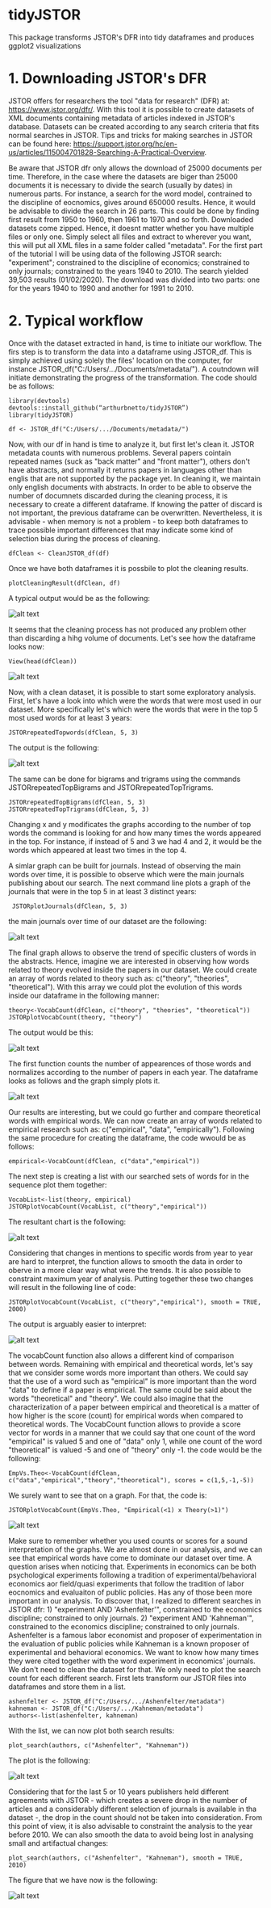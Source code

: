 # tidyJSTOR
This package transforms JSTOR's DFR into tidy dataframes and produces ggplot2 visualizations

# 1. Downloading JSTOR's DFR
JSTOR offers for researchers the tool "data for research" (DFR) at: https://www.jstor.org/dfr/. With this tool it is possible to create datasets of XML documents containing metadata of articles indexed in JSTOR's database. Datasets can be created according to any search criteria that fits normal searches in JSTOR. Tips and tricks for making searches in JSTOR can be found here: https://support.jstor.org/hc/en-us/articles/115004701828-Searching-A-Practical-Overview. 

Be aware that JSTOR dfr only allows the download of 25000 documents per time. Therefore, in the case where the datasets are biger than 25000 documents it is necessary to divide the search (usually by dates) in numerous parts. For instance, a search for the word model, contrained to the discipline of eocnomics, gives around 650000 results. Hence, it would be advisable to divide the search in 26 parts. This could be done by finding first result from 1950 to 1960, then 1961 to 1970 and so forth. Downloaded datasets come zipped. Hence, it doesnt matter whether you have multiple files or only one. Simply select all files and extract to wherever you want, this will put all XML files in a same folder called "metadata". For the first part of the tutorial I will be using data of the following JSTOR search: "experiment"; constrained to the discipline of economics; constrained to only journals; constrained to the years 1940 to 2010. The search yielded 39,503 results (01/02/2020). The download was divided into two parts: one for the years 1940 to 1990 and another for 1991 to 2010.
# 2. Typical workflow
Once with the dataset extracted in hand, is time to initiate our workflow. The firs step is to transform the data into a dataframe using JSTOR_df. This is simply achieved using solely the files' location on the computer, for instance JSTOR_df("C:/Users/.../Documents/metadata/"). A coutndown will initiate demonstrating the progress of the transformation. The code should be as follows:
    
    library(devtools)
    devtools::install_github(“arthurbnetto/tidyJSTOR”)
    library(tidyJSTOR)
   
    df <- JSTOR_df("C:/Users/.../Documents/metadata/")
    
Now, with our df in hand is time to analyze it, but first let's clean it. JSTOR metadata counts with numerous problems. Several papers cointain repeated names (suck as "back matter" and "front matter"), others don't have abstracts, and normally it returns papers in languages other than englis that are not supported by the package yet. In cleaning it, we maintain only english documents with abstracts. In order to be able to observe the number of documnets discarded during the cleaning process, it is necessary to create a different dataframe. If knowing the patter of discard is not important, the previous dataframe can be overwritten. Nevertheless, it is advisable - when memory is not a problem - to keep both dataframes to trace possible important differences that may indicate some kind of selection bias during the process of cleaning.

    dfClean <- CleanJSTOR_df(df)

Once we have both dataframes it is possbile to plot the cleaning results.

    plotCleaningResult(dfClean, df)
    
A typical output would be as the following:

![alt text](https://raw.githubusercontent.com/arthurbnetto/tidyJSTOR/master/clean.jpeg)

It seems that the cleaning process has not produced any problem other than discarding a hihg volume of documents. Let's see how the dataframe looks now:

    View(head(dfClean))


![alt text](https://raw.githubusercontent.com/arthurbnetto/tidyJSTOR/master/dfHead.jpeg)

Now, with a clean dataset, it is possible to start some exploratory analysis. First, let's have a look into which were the words that were most used in our dataset. More specifically let's which were the words that were in the top 5 most used words for at least 3 years:
           
    JSTORrepeatedTopwords(dfClean, 5, 3)

The output is the following:

![alt text](https://raw.githubusercontent.com/arthurbnetto/tidyJSTOR/master/topwords.jpeg)

The same can be done for bigrams and trigrams using the commands JSTORrepeatedTopBigrams and JSTORrepeatedTopTrigrams.

    JSTORrepeatedTopBigrams(dfClean, 5, 3)
    JSTORrepeatedTopTrigrams(dfClean, 5, 3)

Changing x and y modificates the graphs according to the number of top words the command is looking for and how many times the words appeared in the top. For instance, if instead of 5 and 3 we had 4 and 2, it would be the words which appeared at least two times in the top 4. 

A simlar graph can be built for journals. Instead of observing the main words over time, it is possible to observe which were the main journals publishing about our search. The next command line plots a graph of the journals that were in the top 5 in at least 3 distinct years:

     JSTORplotJournals(dfClean, 5, 3)
     
the main journals over time of our dataset are the following:

![alt text](https://raw.githubusercontent.com/arthurbnetto/tidyJSTOR/master/journals.jpeg)

The final graph allows to observe the trend of specific clusters of words in the abstracts. Hence, imagine we are interested in observing how words related to theory evolved inside the papers in our dataset. We could create an array of words related to theory such as: c("theory", "theories", "theoretical"). With this array we could plot the evolution of this words inside our dataframe in the following manner:

    theory<-VocabCount(dfClean, c("theory", "theories", "theoretical"))
    JSTORplotVocabCount(theory, "theory")
    
The output would be this:

![alt text](https://raw.githubusercontent.com/arthurbnetto/tidyJSTOR/master/theory.jpeg)

The first function counts the number of appearences of those words and normalizes according to the number of papers in each year. The dataframe looks as follows and the graph simply plots it.

![alt text](https://raw.githubusercontent.com/arthurbnetto/tidyJSTOR/master/theoryHead.jpeg)

Our results are interesting, but we could go further and compare theoretical words with empirical words. We can now create an array of words related to empirical research such as: c("empirical", "data", "empirically"). Following the same procedure for creating the dataframe, the code wwould be as follows:

    empirical<-VocabCount(dfClean, c("data","empirical"))
    
The next step is creating a list with our searched sets of words for in the sequence plot them together:

    VocabList<-list(theory, empirical)
    JSTORplotVocabCount(VocabList, c("theory","empirical"))

The resultant chart is the following:

![alt text](https://raw.githubusercontent.com/arthurbnetto/tidyJSTOR/master/theoryempirical.jpeg)
    
Considering that changes in mentions to specific words from year to year are hard to interpret, the function allows to smooth the data in order to oberve in a more clear way what were the trends. It is also possible to constraint maximum year of analysis. Putting together these two changes will result in the following line of code:

    JSTORplotVocabCount(VocabList, c("theory","empirical"), smooth = TRUE, 2000)
    
The output is arguably easier to interpret:

![alt text](https://raw.githubusercontent.com/arthurbnetto/tidyJSTOR/master/theoryempiricalsmooth.jpeg)

The vocabCount function also allows a different kind of comparison between words. Remaining with empirical and theoretical words, let's say that we consider some words more important than others. We could say that the use of a word such as "empirical" is more important than the word "data" to define if a paper is empirical. The same could be said about the words "theoretical" and "theory". We could also imagine that the characterization of a paper between empirical and theoretical is a matter of how higher is the score (count) for empirical words when compared to theoretical words. The VocabCount function allows to provide a score vector for words in a manner that we could say that one count of the word "empirical" is valued 5 and one of "data" only 1, while one count of the word "theoretical" is valued -5 and one of "theory" only -1. the code would be the following:

    EmpVs.Theo<-VocabCount(dfClean, c("data","empirical","theory","theoretical"), scores = c(1,5,-1,-5))
    
We surely want to see that on a graph. For that, the code is:

    JSTORplotVocabCount(EmpVs.Theo, "Empirical(<1) x Theory(>1)")
    
![alt text](https://raw.githubusercontent.com/arthurbnetto/tidyJSTOR/master/empvstheo.jpeg)
    
Make sure to remember whether you used counts or scores for a sound interpretation of the graphs. We are almost done in our analysis, and we can see that empirical words have come to dominate our dataset over time. A question arises when noticing that. Experiments in economics can be both psychological experiments following a tradition of experimental/behavioral economics aor field/quasi experiments that follow the tradition of labor eocnomics and evaluaiton of public policies. Has any of those been more important in our analysis. To discover that, I realized to different searches in JSTOR dfr: 1) "experiment AND 'Ashenfelter'", constrained to the economics discipline; constrained to only journals. 2) "experiment AND 'Kahneman'", constrained to the economics discipline; constrained to only journals. Ashenfelter is a famous labor economist and proposer of experimentation in the evaluation of public policies while Kahneman is a known proposer of experimental and behavioral economics. We want to know how many times they were cited together with the word experiment in economics' journals. We don't need to clean the dataset for that. We only need to plot the search count for each different search. First lets transform our JSTOR files into dataframes and store them in a list.

    ashenfelter <- JSTOR_df("C:/Users/.../Ashenfelter/metadata")
    kahneman <- JSTOR_df("C:/Users/.../Kahneman/metadata")
    authors<-list(ashenfelter, kahneman)

With the list, we can now plot both search results:

    plot_search(authors, c("Ashenfelter", "Kahneman"))

The plot is the following:

![alt text](https://raw.githubusercontent.com/arthurbnetto/tidyJSTOR/master/ashenfelterkahneman1.jpeg)

Considering that for the last 5 or 10 years publishers held different agreements with JSTOR - which creates a severe drop in the number of articles and a considerably different selection of journals is available in tha dataset -, the drop in the count should not be taken into consideration. From this point of view, it is also advisable to constraint the analysis to the year before 2010. We can also smooth the data to avoid being lost in analysing small and artifactual changes:

    plot_search(authors, c("Ashenfelter", "Kahneman"), smooth = TRUE, 2010)
    
The figure that we have now is the following:

![alt text](https://raw.githubusercontent.com/arthurbnetto/tidyJSTOR/master/ashenfelterkahneman2.jpeg)
